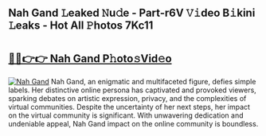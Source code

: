 ## Nah Gand 𝙻eaked 𝙽u𝚍e - Part-r6V 𝚅𝚒deo B𝚒kini 𝙻eaks - Hot All 𝙿hotos 7Kc11

# <h2><a href="http://ld0hlbv.urlbe.top/?page=Nah+Gand">🔗🔗👉👉 Nah Gand P𝚑oto𝚜Vid𝚎o</a></h2>

[![Nah Gand](https://i.imgur.com/eBuTRDB.gif)](http://ld0hlbv.urlbe.top/?page=Nah+Gand)
Nah Gand, an enigmatic and multifaceted figure, defies simple labels. Her distinctive online persona has captivated and provoked viewers, sparking debates on artistic expression, privacy, and the complexities of virtual communities. Despite the uncertainty of her next steps, her impact on the virtual community is significant. With unwavering dedication and undeniable appeal, Nah Gand impact on the online community is boundless.

